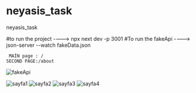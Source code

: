 # neyasis_task
 neyasis_task
   
   #to run the project   ---->  npx next dev -p 3001
   #To run the fakeApi   ----> json-server --watch fakeData.json
   
     MAİN page : /  
    SECOND PAGE:/about
    
![fakeApi](https://user-images.githubusercontent.com/60525860/208110473-c558b18c-9db5-40d0-9b30-a816bb4f59dc.PNG)

![sayfa1](https://user-images.githubusercontent.com/60525860/208111791-a35f9047-c534-4f4b-9322-249a65392b76.PNG)
![sayfa2](https://user-images.githubusercontent.com/60525860/208111718-31ff43a6-9379-4969-9cf2-951d79c10216.PNG)
![sayfa3](https://user-images.githubusercontent.com/60525860/208111720-a5ab5f57-b76f-4308-b261-94047b3d55ec.PNG)
![sayfa4](https://user-images.githubusercontent.com/60525860/208111719-a5426223-372e-4c34-a232-eb90b2fb5755.PNG)
